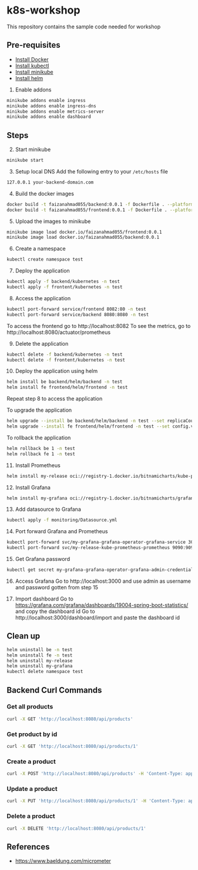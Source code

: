 # k8s-workshop
This repository contains the sample code needed for workshop

## Pre-requisites
- [Install Docker](https://docs.docker.com/engine/install/)
- [Install kubectl](https://kubernetes.io/docs/tasks/tools/install-kubectl-macos/#install-with-homebrew-on-macos)
- [Install minikube](https://minikube.sigs.k8s.io/docs/start/?arch=%2Fmacos%2Farm64%2Fstable%2Fhomebrew)
- [Install helm](https://helm.sh/docs/intro/install/#from-homebrew-macos)

1. Enable addons
```bash
minikube addons enable ingress
minikube addons enable ingress-dns
minikube addons enable metrics-server
minikube addons enable dashboard
```

## Steps
2. Start minikube
```bash
minikube start
```

3. Setup local DNS
Add the following entry to your `/etc/hosts` file
```bash
127.0.0.1 your-backend-domain.com
```

4. Build the docker images
```bash
docker build -t faizanahmad055/backend:0.0.1 -f Dockerfile . --platform="linux/amd64"
docker build -t faizanahmad055/frontend:0.0.1 -f Dockerfile . --platform="linux/amd64"
```

5. Upload the images to minikube
```bash
minikube image load docker.io/faizanahmad055/frontend:0.0.1
minikube image load docker.io/faizanahmad055/backend:0.0.1
```

6. Create a namespace
```bash
kubectl create namespace test
```

7. Deploy the application
```bash
kubectl apply -f backend/kubernetes -n test
kubectl apply -f frontent/kubernetes -n test
```

8. Access the application
```bash
kubectl port-forward service/frontend 8082:80 -n test
kubectl port-forward service/backend 8080:8080 -n test
```
To access the frontend go to http://localhost:8082
To see the metrics, go to http://localhost:8080/actuator/prometheus


9. Delete the application
```bash
kubectl delete -f backend/kubernetes -n test
kubectl delete -f frontent/kubernetes -n test
```

10. Deploy the application using helm
```bash
helm install be backend/helm/backend -n test
helm install fe frontend/helm/frontend -n test
```
Repeat step 8 to access the application

To upgrade the application
```bash
helm upgrade --install be backend/helm/backend -n test --set replicaCount=3 #--install is optional and can be used if the release does not exist
helm upgrade --install fe frontend/helm/frontend -n test --set config.version=v2.0.0
```

To rollback the application
```bash
helm rollback be 1 -n test
helm rollback fe 1 -n test
```

11. Install Prometheus
```bash
helm install my-release oci://registry-1.docker.io/bitnamicharts/kube-prometheus
```

12. Install Grafana
```bash
helm install my-grafana oci://registry-1.docker.io/bitnamicharts/grafana-operator
```

13. Add datasource to Grafana
```bash
kubectl apply -f monitoring/Datasource.yml
```

14. Port forward Grafana and Prometheus
```bash
kubectl port-forward svc/my-grafana-grafana-operator-grafana-service 3000:3000
kubectl port-forward svc/my-release-kube-prometheus-prometheus 9090:9090
```

15. Get Grafana password
```bash
kubectl get secret my-grafana-grafana-operator-grafana-admin-credentials --namespace default -o jsonpath="{.data.GF_SECURITY_ADMIN_PASSWORD}" | base64 -d
```

16. Access Grafana
Go to http://localhost:3000 and use admin as username and password gotten from step 15

17. Import dashboard
Go to https://grafana.com/grafana/dashboards/19004-spring-boot-statistics/ and copy the dashboard id
Go to http://localhost:3000/dashboard/import and paste the dashboard id


## Clean up
```bash
helm uninstall be -n test
helm uninstall fe -n test
helm uninstall my-release
helm uninstall my-grafana
kubectl delete namespace test
```

## Backend Curl Commands

### Get all products
```bash
curl -X GET 'http://localhost:8080/api/products'
```

### Get product by id
```bash
curl -X GET 'http://localhost:8080/api/products/1'
```

### Create a product
```bash
curl -X POST 'http://localhost:8080/api/products' -H 'Content-Type: application/json' -d '{"name": "Chair", "quantity": 1, "price": 21}'
```

### Update a product
```bash
curl -X PUT 'http://localhost:8080/api/products/1' -H 'Content-Type: application/json' -d '{"name": "Chair", "quantity": 1, "price": 21}'
```

### Delete a product
```bash
curl -X DELETE 'http://localhost:8080/api/products/1'
```

## References
- https://www.baeldung.com/micrometer